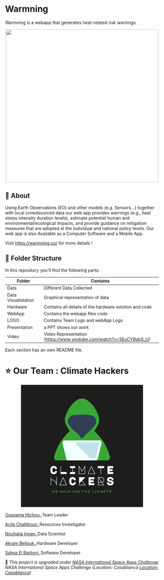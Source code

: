# Warmning
Warmning is a webapp that generates heat-related risk warnings.
<p align="center">
  <img width="500" height="500" src="https://user-images.githubusercontent.com/64653897/135748815-7aa61892-426c-4f36-b806-82e87c392577.png">
</p>

## :pushpin: About
Using Earth Observations (EO) and other models (e.g. Sensors...) together with local crowdsourced data our web app provides warnings (e.g., heat stress intensity duration levels), estimate potential human and environmental/ecological impacts, and provide guidance on mitigation measures that are adopted at the individual and national policy levels. 
Our web app is also Available as a Computer Software and a Mobile App. 

Visit https://warmning.co/  for more details !


## :pushpin: Folder Structure
In this repository you'll find the following parts: 

| Folder        | Contains      | 
| ------------- |-------------|
| Data       | Different Data Collected |
| Data Visualistation     | Graphical representation of data     |
| Hardware | Contains all details of the hardware solution and code       |
| WebApp  |  Contains the webapp files code      |
| LOGO  |  Contains Team Logo and webApp Logo      |
| Presentation |   a PPT shows our work    |
| Video |  Video Representation (https://www.youtube.com/watch?v=5EuCYBgb5_U)      |

Each section has an own README file.

# :star: Our Team : Climate Hackers 
<p align="center">
  <img width="400" height="400"  src="https://github.com/usmhic/Warmning/blob/main/Logo/Team%20Logo/1.png">
</p>

<a href="https://github.com/usmhic">Oussama Hichou: </a>Team Leader 

<a href="https://www.facebook.com/acile.sh">Acile Chahboun: </a>Resources Investigator

<a href="https://github.com/Innanov">Nouhaila Innan: </a>Data Scientist

<a href="">Akram Bellouk: </a>Hardware Developer 

<a href="https://www.linkedin.com/in/salma-el-barbori">Salma El Barbori: </a>Software Developer 

:pushpin: _This project is upgraded under <a href="https://www.spaceappschallenge.org/">NASA International Space Apps Challenge</a> NASA International Space Apps Challenge (Location: Casablanca <a href="https://2021.spaceappschallenge.org/locations/casablanca/">Location: Casablanca</a>)_




